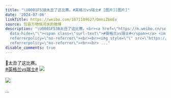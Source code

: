 ```yaml
---
title: "\U0001F53B太丑了这比赛。#英格兰vs瑞士# [图片][图片]"
date: '2024-07-06'
linkTitle: https://weibo.com/1671109627/OmniZboEv
source: 包容万物恒河水的微博
description: "\U0001F53B太丑了这比赛。<br><a href=\"https://m.weibo.cn/search?containerid=231522type%3D1%26t%3D10%26q%3D%23%E8%8B%B1%E6%A0%BC%E5%85%B0vs%E7%91%9E%E5%A3%AB%23&amp;extparam=%23%E8%8B%B1%E6%A0%BC%E5%85%B0vs%E7%91%9E%E5%A3%AB%23\"
  data-hide=\"\"><span class=\"surl-text\">#英格兰vs瑞士#</span></a> <img style=\"\" src=\"https://tvax2.sinaimg.cn/large/639b1bfbly1hrevt7kzojj20ne0sgtf3.jpg\"
  referrerpolicy=\"no-referrer\"><br><br><img style=\"\" src=\"https://tvax3.sinaimg.cn/large/639b1bfbly1hrevta5zd4j20qw0qwdtw.jpg\"
  referrerpolicy=\"no-referrer\"><br><br> ..."
disable_comments: true
---
```

🔻太丑了这比赛。<br><a href="https://m.weibo.cn/search?containerid=231522type%3D1%26t%3D10%26q%3D%23%E8%8B%B1%E6%A0%BC%E5%85%B0vs%E7%91%9E%E5%A3%AB%23&amp;extparam=%23%E8%8B%B1%E6%A0%BC%E5%85%B0vs%E7%91%9E%E5%A3%AB%23" data-hide=""><span class="surl-text">#英格兰vs瑞士#</span></a> <img style="" src="https://tvax2.sinaimg.cn/large/639b1bfbly1hrevt7kzojj20ne0sgtf3.jpg" referrerpolicy="no-referrer"><br><br><img style="" src="https://tvax3.sinaimg.cn/large/639b1bfbly1hrevta5zd4j20qw0qwdtw.jpg" referrerpolicy="no-referrer"><br><br> ...